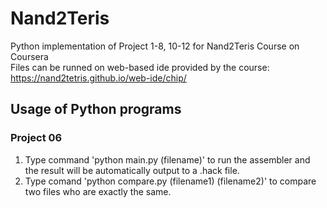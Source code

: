 # Nand2Teris
Python implementation of Project 1-8, 10-12 for Nand2Teris Course on Coursera<br>
Files can be runned on web-based ide provided by the course: https://nand2tetris.github.io/web-ide/chip/

## Usage of Python programs
### Project 06
1. Type command 'python main.py (filename)' to run the assembler and the result will be automatically output to a .hack file.
2. Type comand 'python compare.py (filename1) (filename2)' to compare two files who are exactly the same. 
